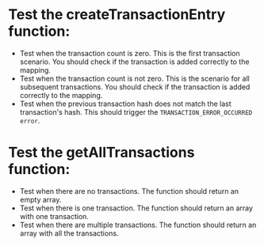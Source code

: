 # Test the createTransactionEntry function:

- Test when the transaction count is zero. This is the first transaction scenario. You should check if the transaction is added correctly to the mapping.
- Test when the transaction count is not zero. This is the scenario for all subsequent transactions. You should check if the transaction is added correctly to the mapping.
- Test when the previous transaction hash does not match the last transaction's hash. This should trigger the `TRANSACTION_ERROR_OCCURRED error`.

# Test the getAllTransactions function:

- Test when there are no transactions. The function should return an empty array.
- Test when there is one transaction. The function should return an array with one transaction.
- Test when there are multiple transactions. The function should return an array with all the transactions.

